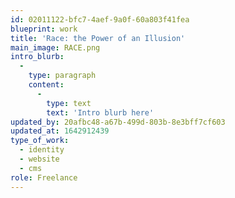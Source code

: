 ```yaml
---
id: 02011122-bfc7-4aef-9a0f-60a803f41fea
blueprint: work
title: 'Race: the Power of an Illusion'
main_image: RACE.png
intro_blurb:
  -
    type: paragraph
    content:
      -
        type: text
        text: 'Intro blurb here'
updated_by: 20afbc48-a67b-499d-803b-8e3bff7cf603
updated_at: 1642912439
type_of_work:
  - identity
  - website
  - cms
role: Freelance
---
```

